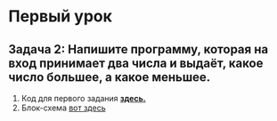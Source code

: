 # Первый урок
## Задача 2: Напишите программу, которая на вход принимает два числа и выдаёт, какое число большее, а какое меньшее.
1. Код для первого задания [__здесь.__](FirstTask/FirstTask.cs)
2. Блок-схема [вот здесь](/FirstTask/blockcheme.drawio.png)